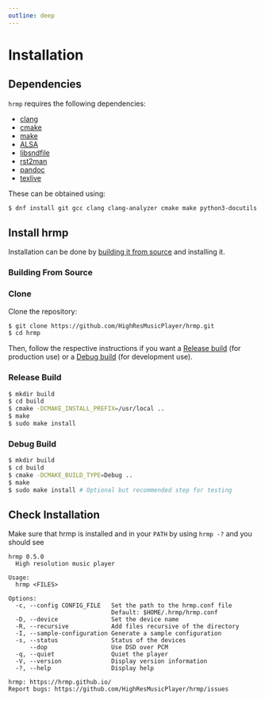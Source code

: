 ```yaml
---
outline: deep
---
```


# Installation

## Dependencies

`hrmp` requires the following dependencies:
* [clang](https://clang.llvm.org/)
* [cmake](https://cmake.org)
* [make](https://www.gnu.org/software/make/)
* [ALSA](https://www.alsa-project.org/wiki/Main_Page)
* [libsndfile](https://libsndfile.github.io/libsndfile/)
* [rst2man](https://docutils.sourceforge.io/)
* [pandoc](https://pandoc.org/)
* [texlive](https://www.tug.org/texlive/)

These can be obtained using:
```sh
$ dnf install git gcc clang clang-analyzer cmake make python3-docutils libasan libasan-static alsa-lib alsa-lib-devel libsndfile libsndfile-devel
```

## Install hrmp

Installation can be done by [building it from source](#building-from-source) and installing it.

### Building From Source

### Clone

Clone the repository:

```sh
$ git clone https://github.com/HighResMusicPlayer/hrmp.git
$ cd hrmp
```

Then, follow the respective instructions if you want a [Release build](#release-build) (for production use) or a [Debug build](#debug-build) (for development use).

### Release Build

```sh
$ mkdir build
$ cd build
$ cmake -DCMAKE_INSTALL_PREFIX=/usr/local ..
$ make
$ sudo make install
```

### Debug Build

```sh
$ mkdir build
$ cd build
$ cmake -DCMAKE_BUILD_TYPE=Debug ..
$ make
$ sudo make install # Optional but recommended step for testing
```

## Check Installation

Make sure that hrmp is installed and in your `PATH` by using `hrmp -?` and you should see

```
hrmp 0.5.0
  High resolution music player

Usage:
  hrmp <FILES>

Options:
  -c, --config CONFIG_FILE   Set the path to the hrmp.conf file
                             Default: $HOME/.hrmp/hrmp.conf
  -D, --device               Set the device name
  -R, --recursive            Add files recursive of the directory
  -I, --sample-configuration Generate a sample configuration
  -s, --status               Status of the devices
      --dop                  Use DSD over PCM
  -q, --quiet                Quiet the player
  -V, --version              Display version information
  -?, --help                 Display help

hrmp: https://hrmp.github.io/
Report bugs: https://github.com/HighResMusicPlayer/hrmp/issues
```
